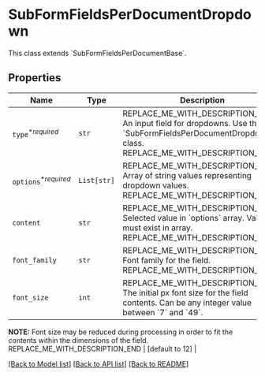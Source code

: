 # SubFormFieldsPerDocumentDropdown

This class extends &#x60;SubFormFieldsPerDocumentBase&#x60;.

## Properties
Name | Type | Description | Notes
------------ | ------------- | ------------- | -------------
| `type`<sup>*_required_</sup> | ```str``` | REPLACE_ME_WITH_DESCRIPTION_BEGIN An input field for dropdowns. Use the &#x60;SubFormFieldsPerDocumentDropdown&#x60; class. REPLACE_ME_WITH_DESCRIPTION_END |  [default to 'dropdown'] |
| `options`<sup>*_required_</sup> | ```List[str]``` | REPLACE_ME_WITH_DESCRIPTION_BEGIN Array of string values representing dropdown values. REPLACE_ME_WITH_DESCRIPTION_END |  |
| `content` | ```str``` | REPLACE_ME_WITH_DESCRIPTION_BEGIN Selected value in &#x60;options&#x60; array. Value must exist in array. REPLACE_ME_WITH_DESCRIPTION_END |  |
| `font_family` | ```str``` | REPLACE_ME_WITH_DESCRIPTION_BEGIN Font family for the field. REPLACE_ME_WITH_DESCRIPTION_END |  |
| `font_size` | ```int``` | REPLACE_ME_WITH_DESCRIPTION_BEGIN The initial px font size for the field contents. Can be any integer value between &#x60;7&#x60; and &#x60;49&#x60;.

**NOTE:** Font size may be reduced during processing in order to fit the contents within the dimensions of the field. REPLACE_ME_WITH_DESCRIPTION_END |  [default to 12] |

[[Back to Model list]](../README.md#documentation-for-models) [[Back to API list]](../README.md#documentation-for-api-endpoints) [[Back to README]](../README.md)

